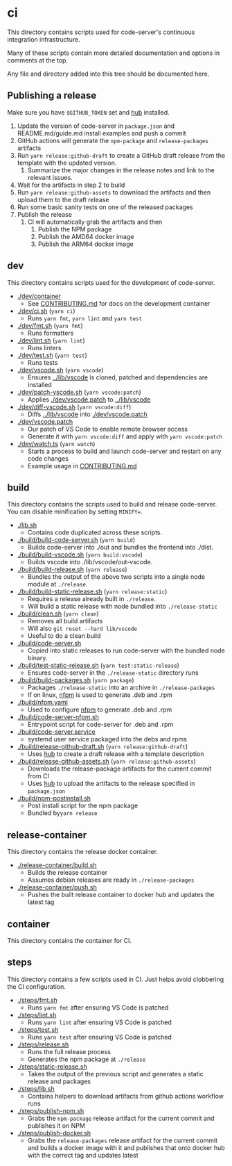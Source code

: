 # ci

This directory contains scripts used for code-server's continuous integration infrastructure.

Many of these scripts contain more detailed documentation and options in comments at the top.

Any file and directory added into this tree should be documented here.

## Publishing a release

Make sure you have `$GITHUB_TOKEN` set and [hub](https://github.com/github/hub) installed.

1. Update the version of code-server in `package.json` and README.md/guide.md install examples and push a commit
2. GitHub actions will generate the `npm-package` and `release-packages` artifacts
3. Run `yarn release:github-draft` to create a GitHub draft release from the template with
   the updated version.
   1. Summarize the major changes in the release notes and link to the relevant issues.
4. Wait for the artifacts in step 2 to build
5. Run `yarn release:github-assets` to download the artifacts and then upload them to the draft release
6. Run some basic sanity tests on one of the released packages
7. Publish the release
   1. CI will automatically grab the artifacts and then
      1. Publish the NPM package
      2. Publish the AMD64 docker image
      3. Publish the ARM64 docker image

## dev

This directory contains scripts used for the development of code-server.

- [./dev/container](./dev/container)
  - See [CONTRIBUTING.md](../doc/CONTRIBUTING.md) for docs on the development container
- [./dev/ci.sh](./dev/ci.sh) (`yarn ci`)
  - Runs `yarn fmt`, `yarn lint` and `yarn test`
- [./dev/fmt.sh](./dev/fmt.sh) (`yarn fmt`)
  - Runs formatters
- [./dev/lint.sh](./dev/lint.sh) (`yarn lint`)
  - Runs linters
- [./dev/test.sh](./dev/test.sh) (`yarn test`)
  - Runs tests
- [./dev/vscode.sh](./dev/vscode.sh) (`yarn vscode`)
  - Ensures [../lib/vscode](../lib/vscode) is cloned, patched and dependencies are installed
- [./dev/patch-vscode.sh](./dev/patch-vscode.sh) (`yarn vscode:patch`)
  - Applies [./dev/vscode.patch](./dev/vscode.patch) to [../lib/vscode](../lib/vscode)
- [./dev/diff-vscode.sh](./dev/diff-vscode.sh) (`yarn vscode:diff`)
  - Diffs [../lib/vscode](../lib/vscode) into [./dev/vscode.patch](./dev/vscode.patch)
- [./dev/vscode.patch](./dev/vscode.patch)
  - Our patch of VS Code to enable remote browser access
  - Generate it with `yarn vscode:diff` and apply with `yarn vscode:patch`
- [./dev/watch.ts](./dev/watch.ts) (`yarn watch`)
  - Starts a process to build and launch code-server and restart on any code changes
  - Example usage in [CONTRIBUTING.md](../doc/CONTRIBUTING.md)

## build

This directory contains the scripts used to build and release code-server.
You can disable minification by setting `MINIFY=`.

- [./lib.sh](./lib.sh)
  - Contains code duplicated across these scripts.
- [./build/build-code-server.sh](./build/build-code-server.sh) (`yarn build`)
  - Builds code-server into ./out and bundles the frontend into ./dist.
- [./build/build-vscode.sh](./build/build-vscode.sh) (`yarn build:vscode`)
  - Builds vscode into ./lib/vscode/out-vscode.
- [./build/build-release.sh](./build/build-release.sh) (`yarn release`)
  - Bundles the output of the above two scripts into a single node module at `./release`.
- [./build/build-static-release.sh](./build/build-static-release.sh) (`yarn release:static`)
  - Requires a release already built in `./release`.
  - Will build a static release with node bundled into `./release-static`
- [./build/clean.sh](./build/clean.sh) (`yarn clean`)
  - Removes all build artifacts
  - Will also `git reset --hard lib/vscode`
  - Useful to do a clean build
- [./build/code-server.sh](./build/code-server.sh)
  - Copied into static releases to run code-server with the bundled node binary.
- [./build/test-static-release.sh](./build/test-static-release.sh) (`yarn test:static-release`)
  - Ensures code-server in the `./release-static` directory runs
- [./build/build-packages.sh](./build/build-packages.sh) (`yarn package`)
  - Packages `./release-static` into an archive in `./release-packages`
  - If on linux, [nfpm](https://github.com/goreleaser/nfpm) is used to generate .deb and .rpm
- [./build/nfpm.yaml](./build/nfpm.yaml)
  - Used to configure [nfpm](https://github.com/goreleaser/nfpm) to generate .deb and .rpm
- [./build/code-server-nfpm.sh](./build/code-server-nfpm.sh)
  - Entrypoint script for code-server for .deb and .rpm
- [./build/code-server.service](./build/code-server.service)
  - systemd user service packaged into the debs and rpms
- [./build/release-github-draft.sh](./build/release-github-draft.sh) (`yarn release:github-draft`)
  - Uses [hub](https://github.com/github/hub) to create a draft release with a template description
- [./build/release-github-assets.sh](./build/release-github-assets.sh) (`yarn release:github-assets`)
  - Downloads the release-package artifacts for the current commit from CI
  - Uses [hub](https://github.com/github/hub) to upload the artifacts to the release
    specified in `package.json`
- [./build/npm-postinstall.sh](./build/npm-postinstall.sh)
  - Post install script for the npm package
  - Bundled by`yarn release`

## release-container

This directory contains the release docker container.

- [./release-container/build.sh](./release-container/build.sh)
  - Builds the release container
  - Assumes debian releases are ready in `./release-packages`
- [./release-container/push.sh](./release-container/push.sh)
  - Pushes the built release container to docker hub and updates the latest tag

## container

This directory contains the container for CI.

## steps

This directory contains a few scripts used in CI.
Just helps avoid clobbering the CI configuration.

- [./steps/fmt.sh](./steps/fmt.sh)
  - Runs `yarn fmt` after ensuring VS Code is patched
- [./steps/lint.sh](./steps/lint.sh)
  - Runs `yarn lint` after ensuring VS Code is patched
- [./steps/test.sh](./steps/test.sh)
  - Runs `yarn test` after ensuring VS Code is patched
- [./steps/release.sh](./steps/release.sh)
  - Runs the full release process
  - Generates the npm package at `./release`
- [./steps/static-release.sh](./steps/static-release.sh)
  - Takes the output of the previous script and generates a static release and packages
- [./steps/lib.sh](./steps/lib.sh)
  - Contains helpers to download artifacts from github actions workflow runs
- [./steps/publish-npm.sh](./steps/publish-npm.sh)
  - Grabs the `npm-package` release artifact for the current commit and publishes it on NPM
- [./steps/publish-docker.sh](./steps/publish-docker.sh)
  - Grabs the `release-packages` release artifact for the current commit and
    builds a docker image with it and publishes that onto docker hub with the
    correct tag and updates latest
